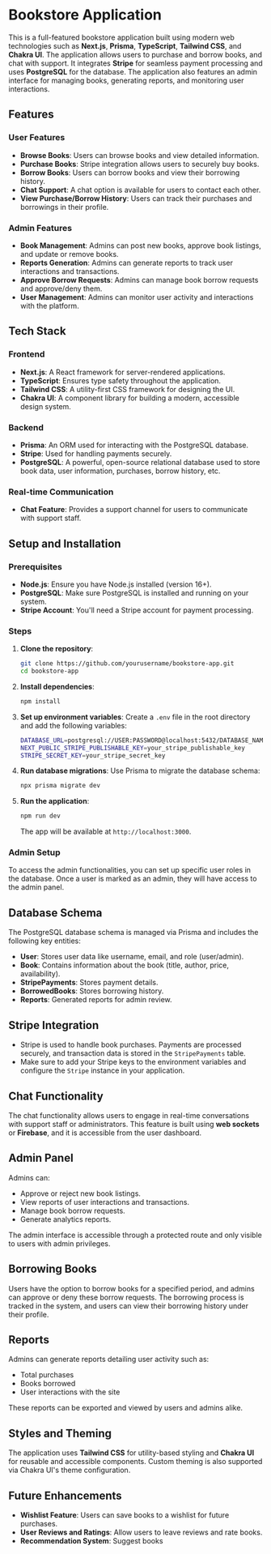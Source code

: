 # Bookstore Application

This is a full-featured bookstore application built using modern web technologies such as **Next.js**, **Prisma**, **TypeScript**, **Tailwind CSS**, and **Chakra UI**. The application allows users to purchase and borrow books, and chat with support. It integrates **Stripe** for seamless payment processing and uses **PostgreSQL** for the database. The application also features an admin interface for managing books, generating reports, and monitoring user interactions.

## Features

### User Features
- **Browse Books**: Users can browse books and view detailed information.
- **Purchase Books**: Stripe integration allows users to securely buy books.
- **Borrow Books**: Users can borrow books and view their borrowing history.
- **Chat Support**: A chat option is available for users to contact each other.
- **View Purchase/Borrow History**: Users can track their purchases and borrowings in their profile.

### Admin Features
- **Book Management**: Admins can post new books, approve book listings, and update or remove books.
- **Reports Generation**: Admins can generate reports to track user interactions and transactions.
- **Approve Borrow Requests**: Admins can manage book borrow requests and approve/deny them.
- **User Management**: Admins can monitor user activity and interactions with the platform.

## Tech Stack

### Frontend
- **Next.js**: A React framework for server-rendered applications.
- **TypeScript**: Ensures type safety throughout the application.
- **Tailwind CSS**: A utility-first CSS framework for designing the UI.
- **Chakra UI**: A component library for building a modern, accessible design system.

### Backend
- **Prisma**: An ORM used for interacting with the PostgreSQL database.
- **Stripe**: Used for handling payments securely.
- **PostgreSQL**: A powerful, open-source relational database used to store book data, user information, purchases, borrow history, etc.

### Real-time Communication
- **Chat Feature**: Provides a support channel for users to communicate with support staff.

## Setup and Installation

### Prerequisites
- **Node.js**: Ensure you have Node.js installed (version 16+).
- **PostgreSQL**: Make sure PostgreSQL is installed and running on your system.
- **Stripe Account**: You'll need a Stripe account for payment processing.

### Steps

1. **Clone the repository**:
    ```bash
    git clone https://github.com/yourusername/bookstore-app.git
    cd bookstore-app
    ```

2. **Install dependencies**:
    ```bash
    npm install
    ```

3. **Set up environment variables**:
    Create a `.env` file in the root directory and add the following variables:
    ```bash
    DATABASE_URL=postgresql://USER:PASSWORD@localhost:5432/DATABASE_NAME
    NEXT_PUBLIC_STRIPE_PUBLISHABLE_KEY=your_stripe_publishable_key
    STRIPE_SECRET_KEY=your_stripe_secret_key
    ```

4. **Run database migrations**:
    Use Prisma to migrate the database schema:
    ```bash
    npx prisma migrate dev
    ```

5. **Run the application**:
    ```bash
    npm run dev
    ```
    The app will be available at `http://localhost:3000`.

### Admin Setup
To access the admin functionalities, you can set up specific user roles in the database. Once a user is marked as an admin, they will have access to the admin panel.

## Database Schema

The PostgreSQL database schema is managed via Prisma and includes the following key entities:
- **User**: Stores user data like username, email, and role (user/admin).
- **Book**: Contains information about the book (title, author, price, availability).
- **StripePayments**: Stores payment details.
- **BorrowedBooks**: Stores borrowing history.
- **Reports**: Generated reports for admin review.

## Stripe Integration

- Stripe is used to handle book purchases. Payments are processed securely, and transaction data is stored in the `StripePayments` table.
- Make sure to add your Stripe keys to the environment variables and configure the `Stripe` instance in your application.

## Chat Functionality

The chat functionality allows users to engage in real-time conversations with support staff or administrators. This feature is built using **web sockets** or **Firebase**, and it is accessible from the user dashboard.

## Admin Panel

Admins can:
- Approve or reject new book listings.
- View reports of user interactions and transactions.
- Manage book borrow requests.
- Generate analytics reports.

The admin interface is accessible through a protected route and only visible to users with admin privileges.

## Borrowing Books

Users have the option to borrow books for a specified period, and admins can approve or deny these borrow requests. The borrowing process is tracked in the system, and users can view their borrowing history under their profile.

## Reports

Admins can generate reports detailing user activity such as:
- Total purchases
- Books borrowed
- User interactions with the site

These reports can be exported and viewed by users and admins alike.

## Styles and Theming

The application uses **Tailwind CSS** for utility-based styling and **Chakra UI** for reusable and accessible components. Custom theming is also supported via Chakra UI's theme configuration.

## Future Enhancements

- **Wishlist Feature**: Users can save books to a wishlist for future purchases.
- **User Reviews and Ratings**: Allow users to leave reviews and rate books.
- **Recommendation System**: Suggest books
